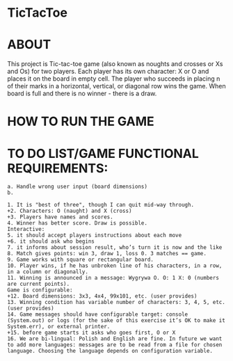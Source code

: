 # TicTacToe

# ABOUT
This project is Tic-tac-toe game (also known as noughts and crosses or Xs and Os) for two players.
Each player has its own character: X or O and places it on the board in empty cell.
The player who succeeds in placing n of their marks in a horizontal, vertical, or diagonal row wins the game.
When board is full and there is no winner - there is a draw.

# HOW TO RUN THE GAME

# TO DO LIST/GAME FUNCTIONAL REQUIREMENTS:

    a. Handle wrong user input (board dimensions)
    b.

    1. It is "best of three", though I can quit mid-way through.
    +2. Characters: O (naught) and X (cross)
    +3. Players have names and scores.
    4. Winner has better score. Draw is possible.
    Interactive:
    5. it should accept players instructions about each move
    +6. it should ask who begins
    7. it informs about session result, who’s turn it is now and the like
    8. Match gives points: win 3, draw 1, loss 0. 3 matches == game.
    9. Game works with square or rectangular board.
    10. Player wins, if he has unbroken line of his characters, in a row, in a column or diagonally.
    11. Winning is announced in a message: Wygrywa O. O: 1 X: 0 (numbers are current points).
    Game is configurable:
    +12. Board dimensions: 3x3, 4x4, 99x101, etc. (user provides)
    13. Winning condition has variable number of characters: 3, 4, 5, etc. (user provides)
    14. Game messages should have configurable target: console (System.out) or logs (for the sake of this exercise it’s OK to make it System.err), or external printer.
    +15. before game starts it asks who goes first, O or X
    16. We are bi-lingual: Polish and English are fine. In future we want to add more languages: messages are to be read from a file for chosen language. Choosing the language depends on configuration variable.